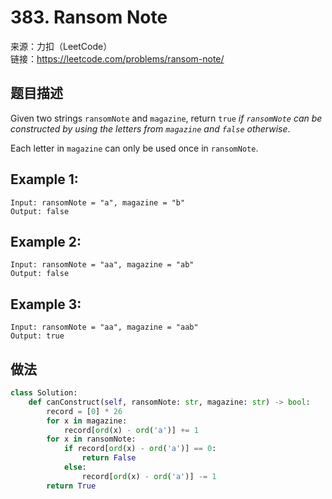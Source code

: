 # 383. Ransom Note
来源：力扣（LeetCode）<br>
链接：https://leetcode.com/problems/ransom-note/

## 题目描述
Given two strings `ransomNote` and `magazine`, return `true` *if `ransomNote` can be constructed by using the letters from `magazine` and `false` otherwise*.

Each letter in `magazine` can only be used once in `ransomNote`.

## Example 1:

    Input: ransomNote = "a", magazine = "b"
    Output: false

## Example 2:

    Input: ransomNote = "aa", magazine = "ab"
    Output: false

## Example 3:

    Input: ransomNote = "aa", magazine = "aab"
    Output: true

## 做法
```python
class Solution:
    def canConstruct(self, ransomNote: str, magazine: str) -> bool:
        record = [0] * 26
        for x in magazine:
            record[ord(x) - ord('a')] += 1
        for x in ransomNote:
            if record[ord(x) - ord('a')] == 0:
                return False
            else:
                record[ord(x) - ord('a')] -= 1
        return True
```
